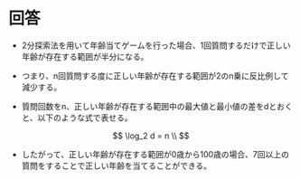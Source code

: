<script type="text/javascript" async src="https://cdnjs.cloudflare.com/ajax/libs/mathjax/2.7.7/MathJax.js?config=TeX-MML-AM_CHTML">
</script>
<script type="text/x-mathjax-config">
 MathJax.Hub.Config({
 tex2jax: {
 inlineMath: [['$', '$'] ],
 displayMath: [ ['$$','$$'], ["\\[","\\]"] ]
 }
 });
</script>

# 回答

- 2分探索法を用いて年齢当てゲームを行った場合、1回質問するだけで正しい年齢が存在する範囲が半分になる。

- つまり、n回質問する度に正しい年齢が存在する範囲が2のn乗に反比例して減少する。

- 質問回数をn、正しい年齢が存在する範囲中の最大値と最小値の差をdとおくと、以下のような式で表せる。


$$ \log_2 d = n \\ $$


- したがって、正しい年齢が存在する範囲が0歳から100歳の場合、7回以上の質問をすることで正しい年齢を当てることができる。